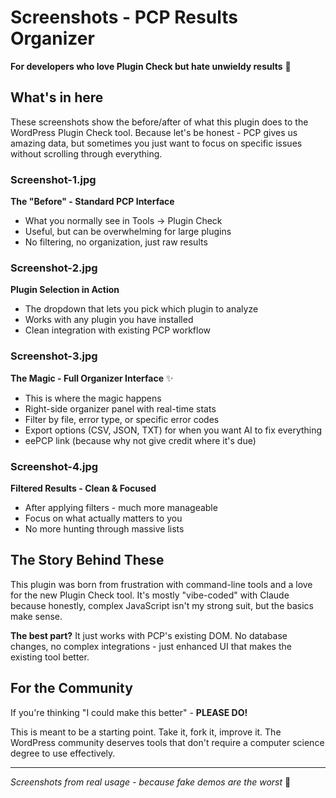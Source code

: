 # Screenshots - PCP Results Organizer

**For developers who love Plugin Check but hate unwieldy results** 🎯

## What's in here

These screenshots show the before/after of what this plugin does to the WordPress Plugin Check tool. Because let's be honest - PCP gives us amazing data, but sometimes you just want to focus on specific issues without scrolling through everything.

### Screenshot-1.jpg
**The "Before" - Standard PCP Interface**
- What you normally see in Tools → Plugin Check
- Useful, but can be overwhelming for large plugins
- No filtering, no organization, just raw results

### Screenshot-2.jpg
**Plugin Selection in Action**
- The dropdown that lets you pick which plugin to analyze
- Works with any plugin you have installed
- Clean integration with existing PCP workflow

### Screenshot-3.jpg
**The Magic - Full Organizer Interface** ✨
- This is where the magic happens
- Right-side organizer panel with real-time stats
- Filter by file, error type, or specific error codes
- Export options (CSV, JSON, TXT) for when you want AI to fix everything
- eePCP link (because why not give credit where it's due)

### Screenshot-4.jpg
**Filtered Results - Clean & Focused**
- After applying filters - much more manageable
- Focus on what actually matters to you
- No more hunting through massive lists

## The Story Behind These

This plugin was born from frustration with command-line tools and a love for the new Plugin Check tool. It's mostly "vibe-coded" with Claude because honestly, complex JavaScript isn't my strong suit, but the basics make sense.

**The best part?** It just works with PCP's existing DOM. No database changes, no complex integrations - just enhanced UI that makes the existing tool better.

## For the Community

If you're thinking "I could make this better" - **PLEASE DO!**

This is meant to be a starting point. Take it, fork it, improve it. The WordPress community deserves tools that don't require a computer science degree to use effectively.

---

*Screenshots from real usage - because fake demos are the worst* 📸